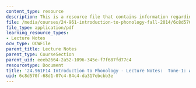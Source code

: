 ```yaml
---
content_type: resource
description: This is a resource file that contains information regarding asian languages.
file: /media/courses/24-961-introduction-to-phonology-fall-2014/6c8d570f68d107c484c4da317ebcbb3e_MIT24_961F14_Lecture16.pdf
file_type: application/pdf
learning_resource_types:
- Lecture Notes
ocw_type: OCWFile
parent_title: Lecture Notes
parent_type: CourseSection
parent_uid: eeeb2664-2a52-1096-345e-f7f687fd77c4
resourcetype: Document
title: '24.961F14 Introduction to Phonology - Lecture Notes:  Tone-1: Asian Languages'
uid: 6c8d570f-68d1-07c4-84c4-da317ebcbb3e
---
```

